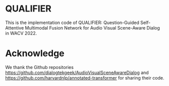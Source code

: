 # QUALIFIER
This is the implementation code of QUALIFIER: Question-Guided Self-Attentive Multimodal Fusion Network for Audio Visual Scene-Aware Dialog in WACV 2022.

# Acknowledge
We thank the Github repositories https://github.com/dialogtekgeek/AudioVisualSceneAwareDialog and https://github.com/harvardnlp/annotated-transformer for sharing their code.
